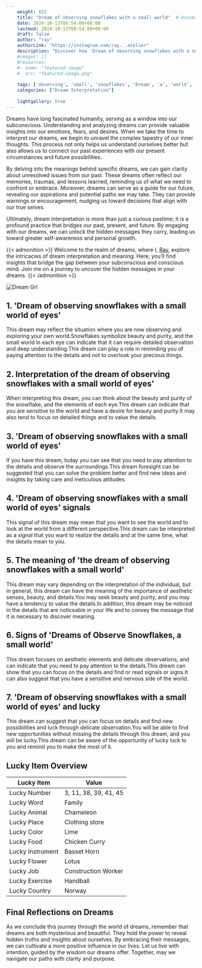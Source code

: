 ```yaml
---
    weight: 652
    title: "Dream of observing snowflakes with a small world"  # Assuming 'title' column exists
    date: 2024-10-13T08:54:00+08:00
    lastmod: 2024-10-13T08:54:00+08:00
    draft: false
    author: "ray"
    authorLink: "https://instagram.com/ray._.atelier"
    description: "Discover how 'Dream of observing snowflakes with a small world' can interpret your future and uncover its significant meanings in your life."
    #images: []
    #resources:
    #- name: "featured-image"
    #  src: "featured-image.png"
    
    tags: ['observing', 'small', 'snowflakes', 'Dream', 'a', 'world', 'of', 'with']
    categories: ["Dream Interpretation"]
    
    lightgallery: true
---
```

    
Dreams have long fascinated humanity, serving as a window into our subconscious. Understanding and analyzing dreams can provide valuable insights into our emotions, fears, and desires. When we take the time to interpret our dreams, we begin to unravel the complex tapestry of our inner thoughts. This process not only helps us understand ourselves better but also allows us to connect our past experiences with our present circumstances and future possibilities.

By delving into the meanings behind specific dreams, we can gain clarity about unresolved issues from our past. These dreams often reflect our memories, traumas, and lessons learned, reminding us of what we need to confront or embrace. Moreover, dreams can serve as a guide for our future, revealing our aspirations and potential paths we may take. They can provide warnings or encouragement, nudging us toward decisions that align with our true selves.

Ultimately, dream interpretation is more than just a curious pastime; it is a profound practice that bridges our past, present, and future. By engaging with our dreams, we can unlock the hidden messages they carry, leading us toward greater self-awareness and personal growth.

{{< admonition >}}
Welcome to the realm of dreams, where I, [Ray](https://instagram.com/ray._.atelier), explore the intricacies of dream interpretation and meaning. Here, you’ll find insights that bridge the gap between your subconscious and conscious mind. Join me on a journey to uncover the hidden messages in your dreams.
{{< /admonition >}}

![Dream Grl](https://cdn.pixabay.com/photo/2017/11/02/03/35/gothic-2910057_1280.jpg "Dream Grl")

## 1. 'Dream of observing snowflakes with a small world of eyes'
This dream may reflect the situation where you are now observing and exploring your own world.Snowflakes symbolize beauty and purity, and the small world in each eye can indicate that it can require detailed observation and deep understanding.This dream can play a role in reminding you of paying attention to the details and not to overlook your precious things.

## 2. Interpretation of the dream of observing snowflakes with a small world of eyes'
When interpreting this dream, you can think about the beauty and purity of the snowflake, and the elements of each eye.This dream can indicate that you are sensitive to the world and have a desire for beauty and purity.It may also tend to focus on detailed things and to value the details.

## 3. 'Dream of observing snowflakes with a small world of eyes'
If you have this dream, today you can see that you need to pay attention to the details and observe the surroundings.This dream foresight can be suggested that you can solve the problem better and find new ideas and insights by taking care and meticulous attitudes.

## 4. 'Dream of observing snowflakes with a small world of eyes' signals
This signal of this dream may mean that you want to see the world and to look at the world from a different perspective.This dream can be interpreted as a signal that you want to realize the details and at the same time, what the details mean to you.

## 5. The meaning of 'the dream of observing snowflakes with a small world'
This dream may vary depending on the interpretation of the individual, but in general, this dream can have the meaning of the importance of aesthetic senses, beauty, and details.You may seek beauty and purity, and you may have a tendency to value the details.In addition, this dream may be noticed in the details that are noticeable in your life and to convey the message that it is necessary to discover meaning.

## 6. Signs of 'Dreams of Observe Snowflakes, a small world'
This dream focuses on aesthetic elements and delicate observations, and can indicate that you need to pay attention to the details.This dream can show that you can focus on the details and find or read signals or signs.It can also suggest that you have a sensitive and nervous side of the world.

## 7. 'Dream of observing snowflakes with a small world of eyes' and lucky
This dream can suggest that you can focus on details and find new possibilities and luck through delicate observation.You will be able to find new opportunities without missing the details through this dream, and you will be lucky.This dream can be aware of the opportunity of lucky luck to you and remind you to make the most of it.

## Lucky Item Overview
| Lucky Item          | Value              |
|---------------|--------------------|
| Lucky Number        | 3, 11, 38, 39, 41, 45  |
| Lucky Word          | Family |
| Lucky Animal        | Chameleon |
| Lucky Place         | Clothing store     |
| Lucky Color         | Lime     |
| Lucky Food          | Chicken Curry      |
| Lucky Instrument    | Basset Horn |
| Lucky Flower        | Lotus    |
| Lucky Job           | Construction Worker       |
| Lucky Exercise      | Handball  |
| Lucky Country       | Norway    |


##  Final Reflections on Dreams

As we conclude this journey through the world of dreams, remember that dreams are both mysterious and beautiful. They hold the power to reveal hidden truths and insights about ourselves. By embracing their messages, we can cultivate a more positive influence in our lives. Let us live with intention, guided by the wisdom our dreams offer. Together, may we navigate our paths with clarity and purpose.
